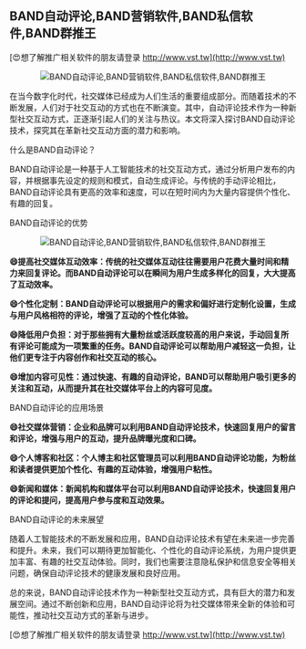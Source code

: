 ## **BAND自动评论,BAND营销软件,BAND私信软件,BAND群推王**

[😍想了解推广相关软件的朋友请登录 http://www.vst.tw](http://www.vst.tw)

 <center><img src="https://vst.tw/MP4/tuiguang/png/4.png" alt="BAND自动评论,BAND营销软件,BAND私信软件,BAND群推王"></center>

在当今数字化时代，社交媒体已经成为人们生活的重要组成部分。而随着技术的不断发展，人们对于社交互动的方式也在不断演变。其中，自动评论技术作为一种新型社交互动方式，正逐渐引起人们的关注与热议。本文将深入探讨BAND自动评论技术，探究其在革新社交互动方面的潜力和影响。

什么是BAND自动评论？

BAND自动评论是一种基于人工智能技术的社交互动方式，通过分析用户发布的内容，并根据事先设定的规则和模式，自动生成评论。与传统的手动评论相比，BAND自动评论具有更高的效率和速度，可以在短时间内为大量内容提供个性化、有趣的回复。

BAND自动评论的优势

 <center><img src="https://vst.tw/MP4/tuiguang/png/4.png" alt="BAND自动评论,BAND营销软件,BAND私信软件,BAND群推王"></center>

**😄提高社交媒体互动效率：传统的社交媒体互动往往需要用户花费大量时间和精力来回复评论。而BAND自动评论可以在瞬间为用户生成多样化的回复，大大提高了互动效率。**

**😄个性化定制：BAND自动评论可以根据用户的需求和偏好进行定制化设置，生成与用户风格相符的评论，增强了互动的个性化体验。**

**😄降低用户负担：对于那些拥有大量粉丝或活跃度较高的用户来说，手动回复所有评论可能成为一项繁重的任务。BAND自动评论可以帮助用户减轻这一负担，让他们更专注于内容创作和社交互动的核心。**

**😄增加内容可见性：通过快速、有趣的自动评论，BAND可以帮助用户吸引更多的关注和互动，从而提升其在社交媒体平台上的内容可见度。**

BAND自动评论的应用场景

**😄社交媒体营销：企业和品牌可以利用BAND自动评论技术，快速回复用户的留言和评论，增强与用户的互动，提升品牌曝光度和口碑。**

**😄个人博客和社区：个人博主和社区管理员可以利用BAND自动评论功能，为粉丝和读者提供更加个性化、有趣的互动体验，增强用户粘性。**

**😄新闻和媒体：新闻机构和媒体平台可以利用BAND自动评论技术，快速回复用户的评论和提问，提高用户参与度和互动效果。**

BAND自动评论的未来展望

随着人工智能技术的不断发展和应用，BAND自动评论技术有望在未来进一步完善和提升。未来，我们可以期待更加智能化、个性化的自动评论系统，为用户提供更加丰富、有趣的社交互动体验。同时，我们也需要注意隐私保护和信息安全等相关问题，确保自动评论技术的健康发展和良好应用。

总的来说，BAND自动评论技术作为一种新型社交互动方式，具有巨大的潜力和发展空间。通过不断创新和应用，BAND自动评论将为社交媒体带来全新的体验和可能性，推动社交互动方式的革新与进步。

[😍想了解推广相关软件的朋友请登录 http://www.vst.tw](http://www.vst.tw)



